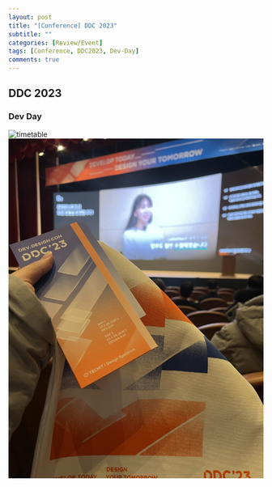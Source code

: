 ```yaml
---
layout: post
title: "[Conference] DDC 2023"
subtitle: ""
categories: [Review/Event]
tags: [Conference, DDC2023, Dev-Day]
comments: true
---
```


## DDC 2023

### Dev Day
![timetable](/assets/img/DDC2023/timetable.PNG)\
![picture](/assets/img/DDC2023/picture.jpeg)
